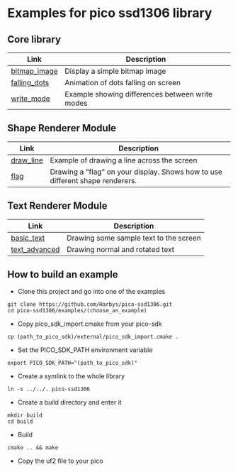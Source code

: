 # Examples for pico ssd1306 library

## Core library
| Link         | Description |
|--------------|-------------|
|[bitmap_image](bitmap_image)|Display a simple bitmap image|
|[falling_dots](falling_dots)|Animation of dots falling on screen|
|[write_mode](write_mode)|Example showing differences between write modes|

## Shape Renderer Module
| Link                 | Description |
|----------------------|-------------|
|[draw_line](draw_line)|Example of drawing a line across the screen|
|[flag](flag)|Drawing a "flag" on your display. Shows how to use different shape renderers.|


## Text Renderer Module
| Link         | Description |
|--------------|-------------|
|[basic_text](basic_text)| Drawing some sample text to the screen|
|[text_advanced](text_advanced)| Drawing normal and rotated text|

## How to build an example

* Clone this project and go into one of the examples
```shell
git clone https://github.com/Harbys/pico-ssd1306.git
cd pico-ssd1306/examples/(choose_an_example)
```
* Copy pico_sdk_import.cmake from your pico-sdk
```shell
cp (path_to_pico_sdk)/external/pico_sdk_import.cmake .
```
* Set the PICO_SDK_PATH environment variable
```shell
export PICO_SDK_PATH="(path_to_pico_sdk)"
```
* Create a symlink to the whole library
```shell
ln -s ../../. pico-ssd1306
```
* Create a build directory and enter it
```shell
mkdir build
cd build
```
* Build
```shell
cmake .. && make
```
* Copy the uf2 file to your pico
